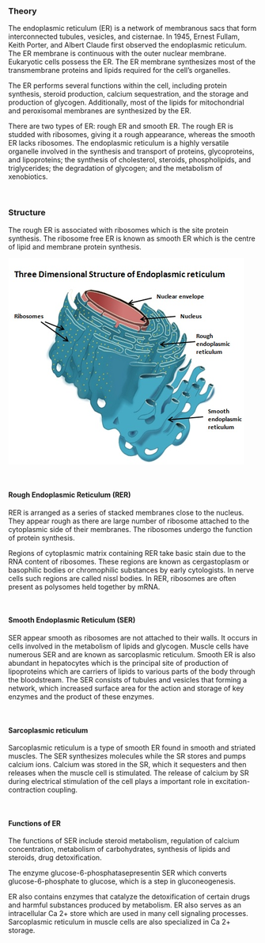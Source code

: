 ### Theory

The endoplasmic reticulum (ER) is a network of membranous sacs that form interconnected tubules, vesicles, and cisternae. In 1945, Ernest Fullam, Keith Porter, and Albert Claude first observed the endoplasmic reticulum. The ER membrane is continuous with the outer nuclear membrane. Eukaryotic cells possess the ER. The ER membrane synthesizes most of the transmembrane proteins and lipids required for the cell’s organelles.

The ER performs several functions within the cell, including protein synthesis, steroid production, calcium sequestration, and the storage and production of glycogen. Additionally, most of the lipids for mitochondrial and peroxisomal membranes are synthesized by the ER.

There are two types of ER: rough ER and smooth ER. The rough ER is studded with ribosomes, giving it a rough appearance, whereas the smooth ER lacks ribosomes. The endoplasmic reticulum is a highly versatile organelle involved in the synthesis and transport of proteins, glycoproteins, and lipoproteins; the synthesis of cholesterol, steroids, phospholipids, and triglycerides; the degradation of glycogen; and the metabolism of xenobiotics.


&nbsp;

### Structure

The rough ER is associated  with ribosomes which is the site protein synthesis. The ribosome free ER is known as smooth ER which is the  centre of lipid and membrane protein synthesis.

 
<img src="images/1.jpg" title="" />

&nbsp;

#### Rough Endoplasmic Reticulum (RER)

RER is arranged as a series of stacked membranes close to the nucleus. They appear rough as there are large number of ribosome attached to the cytoplasmic side of their membranes. The ribosomes undergo the function of protein synthesis.

Regions of cytoplasmic matrix containing RER take basic stain due to the RNA content of ribosomes. These regions are known as cergastoplasm or basophilic bodies or chromophilic substances by early cytologists. In nerve cells such regions are called nissl bodies. In RER, ribosomes are often present as polysomes held together by mRNA.

 
&nbsp;

#### Smooth Endoplasmic Reticulum (SER)
 
SER appear smooth as ribosomes are not attached to their walls. It occurs in cells involved in the metabolism of lipids and glycogen. Muscle cells have numerous SER and are known as sarcoplasmic reticulum. Smooth ER is also abundant in hepatocytes which is the principal  site of production of lipoproteins which are carriers of lipids to various parts of the body through the bloodstream. The SER consists of tubules and vesicles that  forming a network, which increased surface area for the action and storage  of key enzymes and the product of these enzymes.

 
&nbsp;

#### Sarcoplasmic reticulum

Sarcoplasmic reticulum is a type of smooth ER found in smooth and striated muscles. The SER synthesizes molecules while the SR stores and pumps calcium ions. Calcium was stored in the  SR, which it sequesters and then releases when the muscle cell is stimulated. The release of calcium by SR during electrical stimulation of the cell plays a important role in excitation-contraction coupling.

 

&nbsp;

#### Functions of  ER

The functions of SER include steroid metabolism, regulation of calcium concentration, metabolism of carbohydrates, synthesis of lipids and steroids, drug detoxification. 

The enzyme glucose-6-phosphatasepresentin SER  which converts glucose-6-phosphate to glucose, which is a  step in gluconeogenesis.


ER also contains enzymes that catalyze the detoxification of certain drugs and harmful substances produced by metabolism.
ER also serves as an intracellular Ca 2+ store which are used in many cell signaling processes. Sarcoplasmic reticulum in muscle cells are also specialized in Ca 2+ storage.